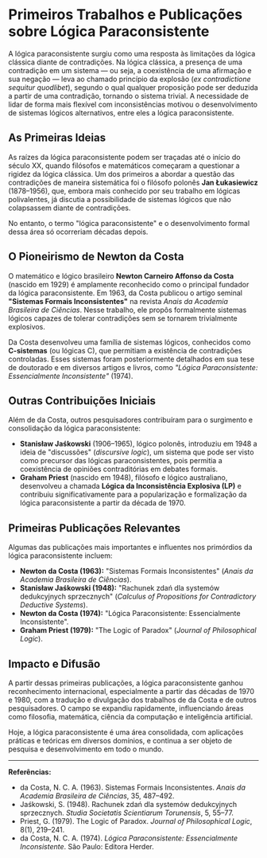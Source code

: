 
# Primeiros Trabalhos e Publicações sobre Lógica Paraconsistente

A lógica paraconsistente surgiu como uma resposta às limitações da lógica clássica diante de contradições. Na lógica clássica, a presença de uma contradição em um sistema — ou seja, a coexistência de uma afirmação e sua negação — leva ao chamado princípio da explosão (*ex contradictione sequitur quodlibet*), segundo o qual qualquer proposição pode ser deduzida a partir de uma contradição, tornando o sistema trivial. A necessidade de lidar de forma mais flexível com inconsistências motivou o desenvolvimento de sistemas lógicos alternativos, entre eles a lógica paraconsistente.

## As Primeiras Ideias

As raízes da lógica paraconsistente podem ser traçadas até o início do século XX, quando filósofos e matemáticos começaram a questionar a rigidez da lógica clássica. Um dos primeiros a abordar a questão das contradições de maneira sistemática foi o filósofo polonês **Jan Łukasiewicz** (1878–1956), que, embora mais conhecido por seu trabalho em lógicas polivalentes, já discutia a possibilidade de sistemas lógicos que não colapsassem diante de contradições.

No entanto, o termo "lógica paraconsistente" e o desenvolvimento formal dessa área só ocorreriam décadas depois.

## O Pioneirismo de Newton da Costa

O matemático e lógico brasileiro **Newton Carneiro Affonso da Costa** (nascido em 1929) é amplamente reconhecido como o principal fundador da lógica paraconsistente. Em 1963, da Costa publicou o artigo seminal **"Sistemas Formais Inconsistentes"** na revista *Anais da Academia Brasileira de Ciências*. Nesse trabalho, ele propôs formalmente sistemas lógicos capazes de tolerar contradições sem se tornarem trivialmente explosivos.

Da Costa desenvolveu uma família de sistemas lógicos, conhecidos como **C-sistemas** (ou lógicas C), que permitiam a existência de contradições controladas. Esses sistemas foram posteriormente detalhados em sua tese de doutorado e em diversos artigos e livros, como *"Lógica Paraconsistente: Essencialmente Inconsistente"* (1974).

## Outras Contribuições Iniciais

Além de da Costa, outros pesquisadores contribuíram para o surgimento e consolidação da lógica paraconsistente:

- **Stanisław Jaśkowski** (1906–1965), lógico polonês, introduziu em 1948 a ideia de "discussões" (*discursive logic*), um sistema que pode ser visto como precursor das lógicas paraconsistentes, pois permitia a coexistência de opiniões contraditórias em debates formais.
- **Graham Priest** (nascido em 1948), filósofo e lógico australiano, desenvolveu a chamada **Lógica da Inconsistência Explosiva (LP)** e contribuiu significativamente para a popularização e formalização da lógica paraconsistente a partir da década de 1970.

## Primeiras Publicações Relevantes

Algumas das publicações mais importantes e influentes nos primórdios da lógica paraconsistente incluem:

- **Newton da Costa (1963):** "Sistemas Formais Inconsistentes" (*Anais da Academia Brasileira de Ciências*).
- **Stanisław Jaśkowski (1948):** "Rachunek zdań dla systemów dedukcyjnych sprzecznych" (*Calculus of Propositions for Contradictory Deductive Systems*).
- **Newton da Costa (1974):** "Lógica Paraconsistente: Essencialmente Inconsistente".
- **Graham Priest (1979):** "The Logic of Paradox" (*Journal of Philosophical Logic*).

## Impacto e Difusão

A partir dessas primeiras publicações, a lógica paraconsistente ganhou reconhecimento internacional, especialmente a partir das décadas de 1970 e 1980, com a tradução e divulgação dos trabalhos de da Costa e de outros pesquisadores. O campo se expandiu rapidamente, influenciando áreas como filosofia, matemática, ciência da computação e inteligência artificial.

Hoje, a lógica paraconsistente é uma área consolidada, com aplicações práticas e teóricas em diversos domínios, e continua a ser objeto de pesquisa e desenvolvimento em todo o mundo.

___

**Referências:**

- da Costa, N. C. A. (1963). Sistemas Formais Inconsistentes. *Anais da Academia Brasileira de Ciências*, 35, 487–492.
- Jaśkowski, S. (1948). Rachunek zdań dla systemów dedukcyjnych sprzecznych. *Studia Societatis Scientiarum Torunensis*, 5, 55–77.
- Priest, G. (1979). The Logic of Paradox. *Journal of Philosophical Logic*, 8(1), 219–241.
- da Costa, N. C. A. (1974). *Lógica Paraconsistente: Essencialmente Inconsistente*. São Paulo: Editora Herder.

